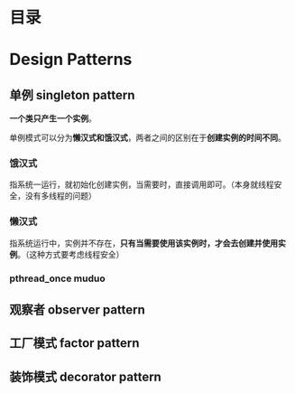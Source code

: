 # 目录





# Design Patterns

## 单例 singleton pattern

**一个类只产生一个实例**。

单例模式可以分为**懒汉式和饿汉式**，两者之间的区别在于**创建实例的时间不同**。

### 饿汉式

指系统一运行，就初始化创建实例，当需要时，直接调用即可。（本身就线程安全，没有多线程的问题）

### 懒汉式

指系统运行中，实例并不存在，**只有当需要使用该实例时，才会去创建并使用实例**。（这种方式要考虑线程安全）

### pthread_once muduo

## 观察者 observer pattern

## 工厂模式 factor pattern

## 装饰模式 decorator pattern





